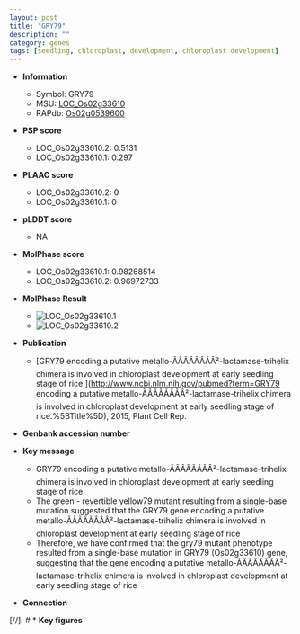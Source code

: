 ```yaml
---
layout: post
title: "GRY79"
description: ""
category: genes
tags: [seedling, chloroplast, development, chloroplast development]
---
```


* **Information**  
    + Symbol: GRY79  
    + MSU: [LOC_Os02g33610](http://rice.plantbiology.msu.edu/cgi-bin/ORF_infopage.cgi?orf=LOC_Os02g33610)  
    + RAPdb: [Os02g0539600](http://rapdb.dna.affrc.go.jp/viewer/gbrowse_details/irgsp1?name=Os02g0539600)  

* **PSP score**  
    + LOC_Os02g33610.2: 0.5131 
    + LOC_Os02g33610.1: 0.297 

* **PLAAC score**  
    + LOC_Os02g33610.2: 0 
    + LOC_Os02g33610.1: 0 

* **pLDDT score**
    + NA


* **MolPhase score**
    + LOC_Os02g33610.1: 0.98268514
    + LOC_Os02g33610.2: 0.96972733

* **MolPhase Result**
    + ![LOC_Os02g33610.1](https://304243504.github.io/Pictures/LOC_Os02g/LOC_Os02g33610.1.png)
    + ![LOC_Os02g33610.2](https://304243504.github.io/Pictures/LOC_Os02g/LOC_Os02g33610.2.png)

* **Publication**  
    + [GRY79 encoding a putative metallo-ÃÂÃÂÃÂÃÂ²-lactamase-trihelix chimera is involved in chloroplast development at early seedling stage of rice.](http://www.ncbi.nlm.nih.gov/pubmed?term=GRY79 encoding a putative metallo-ÃÂÃÂÃÂÃÂ²-lactamase-trihelix chimera is involved in chloroplast development at early seedling stage of rice.%5BTitle%5D), 2015, Plant Cell Rep.

* **Genbank accession number**  

* **Key message**  
    + GRY79 encoding a putative metallo-ÃÂÃÂÃÂÃÂ²-lactamase-trihelix chimera is involved in chloroplast development at early seedling stage of rice.
    + The green - revertible yellow79 mutant resulting from a single-base mutation suggested that the GRY79 gene encoding a putative metallo-ÃÂÃÂÃÂÃÂ²-lactamase-trihelix chimera is involved in chloroplast development at early seedling stage of rice
    + Therefore, we have confirmed that the gry79 mutant phenotype resulted from a single-base mutation in GRY79 (Os02g33610) gene, suggesting that the gene encoding a putative metallo-ÃÂÃÂÃÂÃÂ²-lactamase-trihelix chimera is involved in chloroplast development at early seedling stage of rice

* **Connection**  

[//]: # * **Key figures**  


